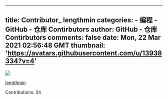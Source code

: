 
---
title: Contributor_ lengthmin
categories: 
    - 编程
    - GitHub - 仓库 Contirbutors
author: GitHub - 仓库 Contirbutors
comments: false
date: Mon, 22 Mar 2021 02:56:48 GMT
thumbnail: 'https://avatars.githubusercontent.com/u/13938334?v=4'
---

<div>   
<img src="https://avatars.githubusercontent.com/u/13938334?v=4" referrerpolicy="no-referrer"><p><a href="https://github.com/lengthmin">lengthmin</a></p><p>Contributions: 24</p>  
</div>
            
